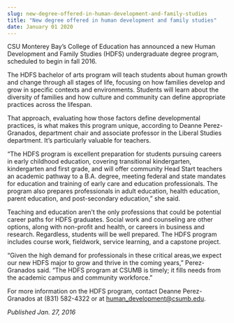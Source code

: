 ```yaml
---
slug: new-degree-offered-in-human-development-and-family-studies
title: "New degree offered in human development and family studies"
date: January 01 2020
---
```


 
<p>
  CSU Monterey Bay’s College of Education has announced a new Human Development
  and Family Studies (HDFS) undergraduate degree program, scheduled to begin in
  fall 2016.
</p>
<p>
  The HDFS bachelor of arts program will teach students about human growth and
  change through all stages of life, focusing on how families develop and grow
  in specific contexts and environments. Students will learn about the diversity
  of families and how culture and community can define appropriate practices
  across the lifespan.
</p>
<p>
  That approach, evaluating how those factors define developmental practices, is
  what makes this program unique, according to Deanne Perez&#45;Granados,
  department chair and associate professor in the Liberal Studies department.
  It’s particularly valuable for teachers.
</p>
<p>
  “The HDFS program is excellent preparation for students pursuing careers in
  early childhood education, covering transitional kindergarten, kindergarten
  and first grade, and will offer community Head Start teachers an academic
  pathway to a B.A. degree, meeting federal and state mandates for education and
  training of early care and education professionals. The program also prepares
  professionals in adult education, health education, parent education, and
  post&#45;secondary education,” she said.
</p>
<p>
  Teaching and education aren’t the only professions that could be potential
  career paths for HDFS graduates. Social work and counseling are other options,
  along with non&#45;profit and health, or careers in business and research.
  Regardless, students will be well prepared. The HDFS program includes course
  work, fieldwork, service learning, and a capstone project.
</p>
<p>
  “Given the high demand for professionals in these critical areas,we expect our
  new HDFS major to grow and thrive in the coming years,” Perez&#45;Granados
  said. “The HDFS program at CSUMB is timely; it fills needs from the academic
  campus and community workforce.”
</p>
<p>
  For more information on the HDFS program, contact Deanne Perez&#45;Granados at
  &#40;831&#41; 582&#45;4322 or at
  <a
    href="&#109;&#97;&#x69;&#x6c;&#116;&#111;&#x3a;&#x64;&#112;&#101;&#x72;&#x65;&#122;&#38;&#x23;&#x34;5&#59;&#x67;&#x72;a&#110;&#97;&#x64;&#x6f;&#115;&#64;&#x63;&#x73;&#117;&#109;&#x62;&#x2e;&#101;&#100;&#x75;"
    >human_development@csumb.edu</a
  >.
</p>
<p><em>Published Jan. 27, 2016</em></p>
 
